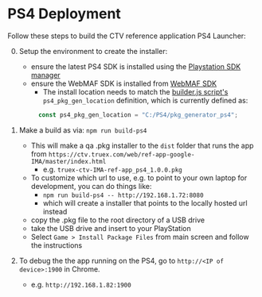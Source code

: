 # PS4 Deployment

Follow these steps to build the CTV reference application PS4 Launcher:

0. Setup the environment to create the installer:
    - ensure the latest PS4 SDK is installed using the [Playstation SDK manager](https://ps4.siedev.net/sdk-manager/download/)
    - ensure the WebMAF SDK is installed from [WebMAF SDK](https://video.scedev.net/projects/webmaf)
        - The install location needs to match the [builder.js script's](./builder.js) `ps4_pkg_gen_location` definition, which
          is currently defined as:
        ```javascript
          const ps4_pkg_gen_location = "C:/PS4/pkg_generator_ps4";    
        ```
1. Make a build as via: `npm run build-ps4`
    - This will make a qa .pkg installer to the `dist` folder that runs the app from `https://ctv.truex.com/web/ref-app-google-IMA/master/index.html`
        - e.g. `truex-ctv-IMA-ref-app_ps4_1.0.0.pkg`
    - To customize which url to use, e.g. to point to your own laptop for development, you can do things like:
        - `npm run build-ps4 -- http://192.168.1.72:8080`
        - which will create a installer that points to the locally hosted url instead
    - copy the .pkg file to the root directory of a USB drive
    - take the USB drive and insert to your PlayStation
    - Select `Game > Install Package Files` from main screen and follow the instructions
    
2. To debug the the app running on the PS4, go to `http://<IP of device>:1900` in Chrome.
    - e.g. `http://192.168.1.82:1900`
